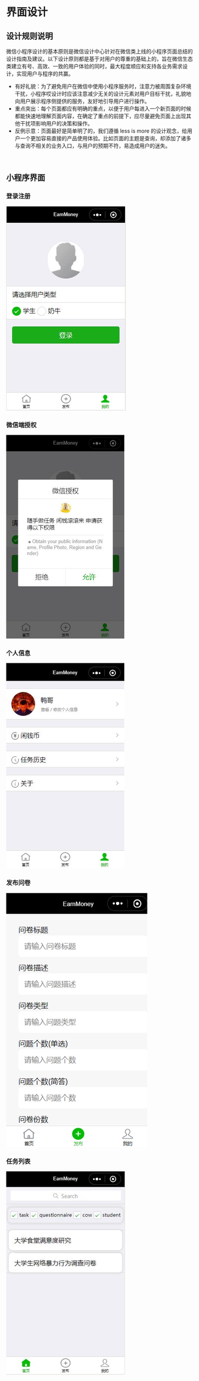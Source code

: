 # 界面设计
## 设计规则说明
微信小程序设计的基本原则是微信设计中心针对在微信类上线的小程序页面总结的设计指南及建议。以下设计原则都是基于对用户的尊重的基础上的，旨在微信生态类建立有号、高效、一致的用户体验的同时，最大程度顺应和支持各业务需求设计，实现用户与程序的共赢。
- 有好礼貌：为了避免用户在微信中使用小程序服务时，注意力被周围复杂环境干扰，小程序哎设计时应该注意减少无关的设计元素对用户目标干扰，礼貌地向用户展示程序侧提供的服务，友好地引导用户进行操作。
- 重点突出：每个页面都应有明确的重点，以便于用户每进入一个新页面的时候都能快速地理解页面内容，在确定了重点的前提下，应尽量避免页面上出现其他干扰项影响用户的决策和操作。
- 反例示意：页面最好是简单明了的，我们遵循 less is more 的设计观念，给用户一个更加容易直接的产品使用体验。比如页面的主题是查询，却添加了诸多与查询不相关的业务入口，与用户的预期不符，易造成用户的迷失。
<br>

## 小程序界面
### 登录注册
![](images/ui2.jpg)
### 微信端授权
![](images/ui4.jpg)
### 个人信息
![](images/ui5.jpg)
### 发布问卷
![](images/ui6.png)
### 任务列表
![](images/ui1.jpg)
